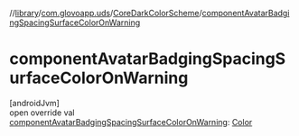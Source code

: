 //[library](../../../index.md)/[com.glovoapp.uds](../index.md)/[CoreDarkColorScheme](index.md)/[componentAvatarBadgingSpacingSurfaceColorOnWarning](component-avatar-badging-spacing-surface-color-on-warning.md)

# componentAvatarBadgingSpacingSurfaceColorOnWarning

[androidJvm]\
open override val [componentAvatarBadgingSpacingSurfaceColorOnWarning](component-avatar-badging-spacing-surface-color-on-warning.md): [Color](https://developer.android.com/reference/kotlin/androidx/compose/ui/graphics/Color.html)
